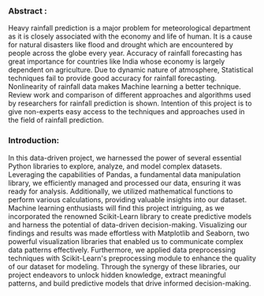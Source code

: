 
### Abstract :

Heavy rainfall prediction is a major problem for meteorological department as it is closely associated with the economy and life of human. It is a cause for natural disasters like flood and drought which are encountered by people across the globe every year. Accuracy of rainfall forecasting has great importance for countries like India whose economy is largely dependent on agriculture. Due to dynamic nature of atmosphere, Statistical techniques fail to provide good accuracy for rainfall forecasting. Nonlinearity of rainfall data makes Machine learning a better technique. Review work and comparison of different approaches and algorithms used by researchers for rainfall prediction is shown. Intention of this project  is to give non-experts easy access to the techniques and approaches used in the field of rainfall prediction.

### Introduction:
In this data-driven project, we harnessed the power of several essential Python libraries to explore, analyze, and model complex datasets. Leveraging the capabilities of Pandas, a fundamental data manipulation library, we efficiently managed and processed our data, ensuring it was ready for analysis. Additionally, we utilized mathematical functions to perform various calculations, providing valuable insights into our dataset. Machine learning enthusiasts will find this project intriguing, as we incorporated the renowned Scikit-Learn library to create predictive models and harness the potential of data-driven decision-making. Visualizing our findings and results was made effortless with Matplotlib and Seaborn, two powerful visualization libraries that enabled us to communicate complex data patterns effectively. Furthermore, we applied data preprocessing techniques with Scikit-Learn's preprocessing module to enhance the quality of our dataset for modeling. Through the synergy of these libraries, our project endeavors to unlock hidden knowledge, extract meaningful patterns, and build predictive models that drive informed decision-making.

